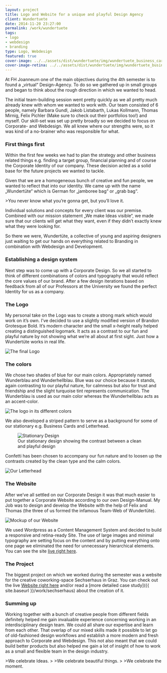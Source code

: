 ```yaml
---
layout: project
title: Logo and Website for a unique and playful Design Agency
client: Wundertuete
date: 2014-11-20 23:27:00
permalink: /work/wundertuete
tags: 
- logo
- webdesign
- branding
type: Logo, Webdesign
featured: true
cover-image: ../../assets/dist/wundertuete/img/wundertuete_business_cards_rain-large.jpg
cover-image-retina: ../../assets/dist/wundertuete/img/wundertuete_business_cards_rain-large_x2.jpg
---
```


At FH Joanneum one of the main objectives during the 4th semester is to found a &#x201E;virtual&#x201C; Design-Agency. To do so we gathered up in small groups and began to think about the rough direction in which we wanted to head.

The initial team-building session went pretty quickly as we all pretty much already knew with whom we wanted to work with. Our team consisted of 6 people, namely Barbara Gundl, Jakob Listabarth, Lukas Kollmann, Thomas Mirnig, Felix Pichler (Make sure to check out their portfolios too!) and myself. Our skill-set was set up pretty broadly so we decided to focus on Corporate- and Webdesign. We all knew where our strengths were, so it was kind of a no-brainer who was responsible for what.

### First things first

Within the first few weeks we had to plan the strategy and other business related things e.g. finding a target group, financial planning and of course the Corporate Identity of our company. These decision acted as a solid base for the future projects we wanted to tackle.
 
Given that we are a homogeneous bunch of creative and fun people, we wanted to reflect that into our identity. We came up with the name &#x201E;Wundert&#xFC;te&#x201C; which is German for &#x201E;jamboree bag&#x201C; or &#x201E;grab bag&#x201C;. 

&gt;You never know what you&#x2019;re gonna get, but you&#x2019;ll love it.

Individual solutions and concepts for every client was our premise. Combined with our mission statement &#x201E;We make Ideas visible&#x201C;, we made sure that our clients will get what they want, even if they didn&#x2019;t exactly knew what they were looking for.

So there we were, Wundert&#xFC;te, a collective of young and aspiring designers just waiting to get our hands on everything related to Branding in combination with Webdesign and Development.

### Establishing a design system

Next step was to come up with a Corporate Design. So we all started to think of different combinations of colors and typography that would reflect the core values of our brand. After a few design iterations based on feedback from all of our Professors at the University we found the perfect Identity for us as a company. 

### The Logo

My personal take on the Logo was to create a strong mark which would work on it&#x2019;s own. I&#x2019;ve decided to use a slightly modified version of Brandon Grotesque Bold. It&#x2019;s modern character and the small x-height really helped creating a distinguished logomark. It acts as a contrast to our fun and playful nature by not showing what we&#x2019;re all about at first sight. Just how a Wundert&#xFC;te works in real life. 

<img class="post-img" src="../../assets/dist/wundertuete/img/wundertuete_logo_construction.png" alt="The final Logo" srcset="../../assets/dist/wundertuete/img/wundertuete_logo_construction-small.png 250w, ../../assets/dist/wundertuete/img/wundertuete_logo_construction-medium.png 500w, ../../assets/dist/wundertuete/img/wundertuete_logo_construction-large.png 700w" sizes="(min-width: 31.25em) 66vw, (min-width: 56.25em) 50vw, 100vw">

### The colors

We chose two shades of blue for our main colors. Appropriately named Wunderblau and Wunderhellblau. Blue was our choice because it stands, again contrasting to our playful nature, for calmness but also for trust and friendship and the slight turquoise tint represents communication. The Wunderblau is used as our main color whereas the Wunderhellblau acts as an accent-color.

<img src="../../assets/dist/wundertuete/img/wundertuete_logo_schowcase.png" alt="The logo in its different colors" class="post-img" srcset="../../assets/dist/wundertuete/img/wundertuete_logo_schowcase-small.png 250w, ../../assets/dist/wundertuete/img/wundertuete_logo_schowcase-medium.png 500w, ../../assets/dist/wundertuete/img/wundertuete_logo_schowcase-large.png 700w" sizes="(min-width: 31.25em) 66vw, (min-width: 56.25em) 50vw, 100vw">

We also developed a striped pattern to serve as a background for some of our stationary e.g. Business Cards and Letterhead. 
<figure>
    <img src="../../assets/dist/wundertuete/img/wundertuete_stationary_1.jpg" alt="Stationary Design" class="post-img" srcset="../../assets/dist/wundertuete/img/wundertuete_stationary_1-small.jpg 250w, ../../assets/dist/wundertuete/img/wundertuete_stationary_1-medium.jpg 500w, ../../assets/dist/wundertuete/img/wundertuete_stationary_1-large.jpg 700w" sizes="(min-width: 31.25em) 66vw, (min-width: 56.25em) 50vw, 100vw">
    <figcaption>Our stationary design showing the contrast between a clean and playful design</figcaption>
</figure>

Confetti has been chosen to accompany our fun nature and to loosen up the contrasts created by the clean type and the calm colors. 

<img src="../../assets/dist/wundertuete/img/wundertuete_letterhead_mockup.jpg" alt="Our Letterhead" class="post-img" srcset="../../assets/dist/wundertuete/img/wundertuete_letterhead_mockup-small.jpg 250w, ../../assets/dist/wundertuete/img/wundertuete_letterhead_mockup-medium.jpg 500w, ../../assets/dist/wundertuete/img/wundertuete_letterhead_mockup-large.jpg 700w" sizes="(min-width: 31.25em) 66vw, (min-width: 56.25em) 50vw, 100vw">

### The Website

After we&#x2019;ve all settled on our Corporate Design it was that much easier to put together a Corporate Website according to our own Design-Manual. My Job was to design and develop the Website with the help of Felix and Thomas (the three of us formed the infamous Team-Web of Wundert&#xFC;te). 

<img src="../../assets/dist/wundertuete/img/wundertuete_website_mockup.jpg" alt="Mockup of our Website" class="post-img" srcset="../../assets/dist/wundertuete/img/wundertuete_website_mockup-small.jpg 250w, ../../assets/dist/wundertuete/img/wundertuete_website_mockup-medium.jpg 500w, ../../assets/dist/wundertuete/img/wundertuete_website_mockup-large.jpg 700w" sizes="(min-width: 31.25em) 66vw, (min-width: 56.25em) 50vw, 100vw">

We used Wordpress as a Content Management System and decided to build a responsive and retina-ready Site. The use of large images and minimal typography are setting focus on the content and by putting everything onto one page we eliminated the need for unnecessary hierarchical elements. You can see the site [live right here](http://diewundertuete.at). 

### The Project

The biggest project on which we worked during the semester was a website for the creative coworking-space Sechserhaus in Graz. You can check out the live [Website right here](http://sechserhaus.net) and/or read a [more detailed case study]({{ site.baseurl }}/work/sechserhaus) about the creation of it. 

### Summing up

Working together with a bunch of creative people from different fields definitely helped me gain invaluable experience concerning working in an interdisciplinary design team. We could all share our expertise and learn from each other. That overlap of our mixed skills made it possible to let go of old-fashioned design workflows and establish a more modern and fresh approach to Corporate and Webdesign. This not also meant that we could build better products but also helped me gain a lot of insight of how to work as a small and flexible team in the design industry. 

&gt;We celebrate Ideas.
&gt;
&gt;We celebrate beautiful things.
&gt;
&gt;We celebrate the moment.